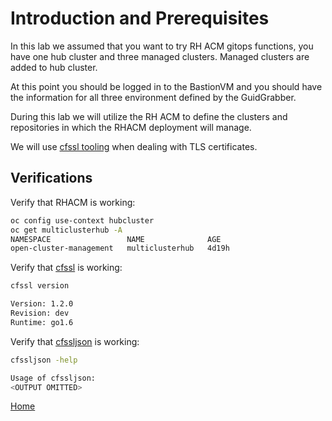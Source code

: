 # Introduction and Prerequisites
In this lab we assumed that you want to try RH ACM gitops functions, you have one hub cluster and three managed clusters.
Managed clusters are added to hub cluster. 


At this point you should be logged in to the BastionVM and you should have the information for all three environment defined by the GuidGrabber.

During this lab we will utilize the RH ACM to define the clusters and repositories in which the RHACM deployment will manage. 

We will use [cfssl tooling](https://cfssl.org/) when dealing with TLS certificates.

## Verifications

Verify that RHACM is working:

~~~sh
oc config use-context hubcluster
oc get multiclusterhub -A
NAMESPACE                 NAME              AGE
open-cluster-management   multiclusterhub   4d19h
~~~

Verify that [cfssl](https://github.com/cloudflare/cfssl/blob/master/README.md#using-the-command-line-tool) is working:

~~~sh
cfssl version

Version: 1.2.0
Revision: dev
Runtime: go1.6
~~~

Verify that [cfssljson](https://github.com/cloudflare/cfssl/blob/master/README.md#using-the-command-line-tool) is working:

~~~sh
cfssljson -help

Usage of cfssljson:
<OUTPUT OMITTED>
~~~



[Home](./README.md)
